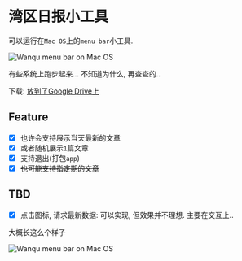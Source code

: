 # 湾区日报小工具

可以运行在`Mac OS`上的`menu bar`小工具.

![Wanqu menu bar on Mac OS](https://raw.githubusercontent.com/yPangXie/wanqu-bar/master/screenshot/app.png)

有些系统上跑步起来... 不知道为什么, 再查查的..

下载: [放到了Google Drive上](https://drive.google.com/open?id=0BwnrI_ve_V-ASkxPS1FIc1FZZ0k)

## Feature

 - [x] 也许会支持展示当天最新的文章
 - [x] 或者随机展示`1`篇文章
 - [x] 支持退出(打包`app`)
 - [x] ~~也可能支持指定期的文章~~

## TBD

 - [x] 点击图标, 请求最新数据: 可以实现, 但效果并不理想. 主要在交互上..

大概长这么个样子

![Wanqu menu bar on Mac OS](https://raw.githubusercontent.com/yPangXie/wanqu-bar/master/screenshot/screenshot.png)